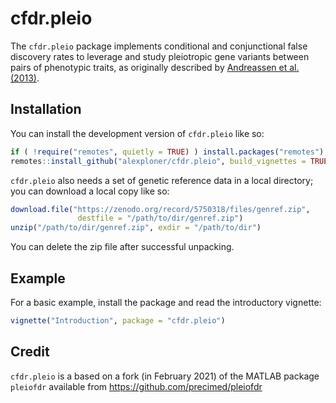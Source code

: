# cfdr.pleio

The `cfdr.pleio` package implements conditional and conjunctional false discovery rates to leverage and study pleiotropic gene variants between pairs of phenotypic traits, as originally described by [Andreassen et al. (2013)](https://www.ncbi.nlm.nih.gov/pmc/articles/pmid/23375658/).

## Installation

You can install the development version of `cfdr.pleio` like so:

``` r
if ( !require("remotes", quietly = TRUE) ) install.packages("remotes")
remotes::install_github("alexploner/cfdr.pleio", build_vignettes = TRUE)
```

`cfdr.pleio` also needs a set of genetic reference data in a local directory; you can download a local copy like so:

``` r
download.file("https://zenodo.org/record/5750318/files/genref.zip",
               destfile = "/path/to/dir/genref.zip")
unzip("/path/to/dir/genref.zip", exdir = "/path/to/dir")               
```
You can delete the zip file after successful unpacking. 

## Example

For a basic example, install the package and read the introductory vignette:

``` r
vignette("Introduction", package = "cfdr.pleio")
```

## Credit

`cfdr.pleio` is a based on a fork (in February 2021) of the MATLAB package `pleiofdr` available from https://github.com/precimed/pleiofdr 





